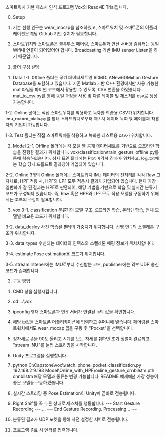 스마트워치 기반 제스처 인식 프로그램 Vox의 ReadME Trial입니다.

0) Setup

1. 기본 선행 연구는 wear_mocap을 참조하였고, 스마트워치 및 스마트폰의 어플리케이션은 해당 Github 기반 설치가 필요합니다.

2. 스마트워치와 스마트폰은 블루투스 페어링, 스마트폰과 연산 서버용 컴퓨터는 동일 Wifi내 연결이 되어있어야 합니다.
    Broadcasting 기반 IMU sensor Listen을 하기 때문입니다.



1) 폴더 구성 설명

1. Data 
1-1. Offline 폴더는 공개 데이터세트인 6DMG: ANew6DMotion Gesture Database를 포함하고 있습니다.
    기존 Matlab 기반 C++ 환경에서만 사용 가능한 mat 파일을 파이썬 코드에서 활용할 수 있도록, CSV 변환을 하였습니다.
    mat_to_csv.py를 통해 동일 과정을 사용 및 다른 레이블 및 제스처를 csv로 생성 가능합니다.

1-2. Online 폴더는 직접 스마트워치를 착용하고 녹화한 학습용 CSV가 위치합니다. 
    imu_record_trials.py를 통해 스마트워치로부터 제스처 데이터 녹화 및 레이블과 착용자의 기입이 가능합니다.

1-3. Test 폴더는 직접 스마트워치를 착용하고 녹화한 테스트용 csv가 위치합니다.

2. Model
2-1. Offline 폴더에는 각 모델 별 공개 데이터세트를 기반으로 오프라인 학습을 진행한 결과가 위치합니다.
    vox\classification\train_gesture_offline.py를 통해 학습하였습니다.
    상세 모델 폴더에는 Plot 시각화 결과가 위치하고, log_txt에는 학습 당시 프롬프트 결과창이 기입되어 있습니다.

2-2. Online
    3개의 Online 폴더에는 스마트워치 IMU 데이터의 전처리를 각각 Raw 그 자체로, HPF 적용 시, HPF와 LPF 모두 적용시 결과가 기입되어 있습니다.
    현재 가장 일반화가 잘 된 결과는 HPF로 판단되어, 해당 기법을 기반으로 학습 및 실시간 분류기 코드가 구성되어 있습니다. 
    즉, Raw 혹은 HPF와 LPF 모두 적용 모델을 구동하기 위해서는 코드의 수정이 필요합니다.

3. vox
3-1. classification
    분류기의 모델 구조, 오프라인 학습, 온라인 학습, 전체 모델별 비교용 코드가 위치합니다.

3-2. data_deploy
    사전 학습된 필터의 가중치가 위치합니다. 선행 연구의 스켈레톤 구조가 위치합니다.

3-3. data_types
    수신되는 데이터의 인덱스와 스켈레톤 매핑 정보가 위치치합니다.

3-4. estimate
    Pose estimation용 코드가 위치합니다.

3-5. stream
    listener에는 IMU로부터 수신받는 코드, publisher에는 외부 UDP 송신 코드가 존재합니다.



2) 구동 방법

1. CMD 창을 실행시킵니다.

2. cd ...\vox

3. ipconfig
    현재 스마트폰과 연산 서버가 연결된 ip의 값을 확인합니다.

4. 해당 ip값을 스마트폰 어플리케이션에 입력하고 주머니에 넣습니다. 
    페어링된 스마트워치에서도 wear_mocap 앱을 구동 후 "Pocket"을 선택합니다.

5. 정자세로 손을 90도 올리고 시계를 보는 자세를 취하면 초기 정렬이 완료되고, "stream IMU"를 눌러 스트리밍을 시작합니다.

6. Unity 프로그램을 실행합니다.

7. python C:\Capstone\vox\watch_phone_pocket_classification.py 192.168.219.193 Model\Online_with_HPF\online_gesture_cnnbilstm.pth cnnbilstm
    해당 모델과 종류는 변경 가능합니다.
    README 예제에선 가장 성능이 좋은 모델을 구동하겠습니다.

8. 실시간 스트리밍 중 Pose Estimation이 Unity에 곧바로 전송됩니다.

9. Right Shift를 꾹 누른 상태로 제스처를 행동합니다.
    --- Start Gesture Recording ---
    ...
    --- End Gesture Recording. Processing... ---

10. 분류된 결과가 UDP 포켓을 통해 사전 설정한 서버로 전송됩니다.

11. 프로그램 종료 시 엔터를 입력합니다.